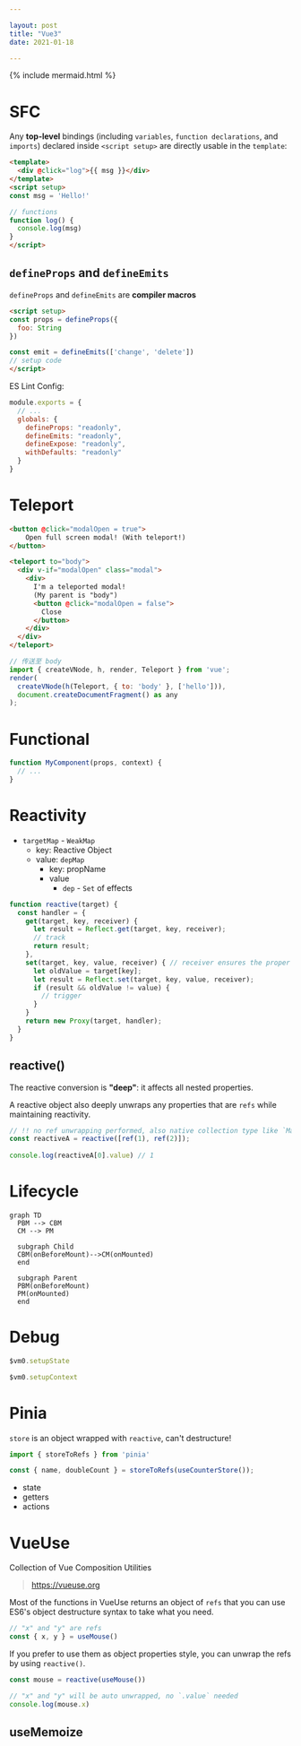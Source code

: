 ```yaml
---

layout: post
title: "Vue3"
date: 2021-01-18

---
```


{% include mermaid.html %}

# SFC

Any **top-level** bindings (including `variables`, `function declarations`, and `imports`) declared inside `<script setup>` are directly usable in the `template`:

```html
<template>
  <div @click="log">{{ msg }}</div>
</template>
<script setup>
const msg = 'Hello!'

// functions
function log() {
  console.log(msg)
}
</script>
```

## `defineProps` and `defineEmits`

`defineProps` and `defineEmits` are **compiler macros**

```html
<script setup>
const props = defineProps({
  foo: String
})

const emit = defineEmits(['change', 'delete'])
// setup code
</script>
```

ES Lint Config:

```js
module.exports = {
  // ...
  globals: {
    defineProps: "readonly",
    defineEmits: "readonly",
    defineExpose: "readonly",
    withDefaults: "readonly"
  }
}
```

# Teleport

```html
<button @click="modalOpen = true">
    Open full screen modal! (With teleport!)
</button>

<teleport to="body">
  <div v-if="modalOpen" class="modal">
    <div>
      I'm a teleported modal! 
      (My parent is "body")
      <button @click="modalOpen = false">
        Close
      </button>
    </div>
  </div>
</teleport>
```

```js
// 传送至 body
import { createVNode, h, render, Teleport } from 'vue';
render(
  createVNode(h(Teleport, { to: 'body' }, ['hello'])),
  document.createDocumentFragment() as any
);
```

# Functional

```js
function MyComponent(props, context) {
  // ...
}
```

# Reactivity

- `targetMap` - `WeakMap` 
  + key: Reactive Object
  + value: `depMap`
    * key: propName
    * value
      * `dep` - `Set` of effects


```js
function reactive(target) {
  const handler = {
    get(target, key, receiver) {
      let result = Reflect.get(target, key, receiver);
      // track
      return result;
    },
    set(target, key, value, receiver) { // receiver ensures the proper value of `this`
      let oldValue = target[key];
      let result = Reflect.set(target, key, value, receiver);
      if (result && oldValue != value) {
        // trigger
      }
    }
    return new Proxy(target, handler);
  }
}
```

## reactive()

The reactive conversion is **"deep"**: it affects all nested properties. 

A reactive object also deeply unwraps any properties that are `refs` while maintaining reactivity.

```js
// !! no ref unwrapping performed, also native collection type like `Map`.
const reactiveA = reactive([ref(1), ref(2)]);
 
console.log(reactiveA[0].value) // 1
```
# Lifecycle

```mermaid
graph TD
  PBM --> CBM
  CM --> PM

  subgraph Child
  CBM(onBeforeMount)-->CM(onMounted)
  end

  subgraph Parent
  PBM(onBeforeMount)
  PM(onMounted)
  end
```

# Debug

```js
$vm0.setupState

$vm0.setupContext
```

# Pinia

`store` is an object wrapped with `reactive`, can't destructure!

```js
import { storeToRefs } from 'pinia'

const { name, doubleCount } = storeToRefs(useCounterStore());
```

- state
- getters
- actions

# VueUse

Collection of Vue Composition Utilities

> <https://vueuse.org>

Most of the functions in VueUse returns an object of `refs` that you can use ES6's object destructure syntax to take what you need.

```js
// "x" and "y" are refs
const { x, y } = useMouse()
```

If you prefer to use them as object properties style, you can unwrap the refs by using `reactive()`.

```js
const mouse = reactive(useMouse())

// "x" and "y" will be auto unwrapped, no `.value` needed
console.log(mouse.x)
```

## useMemoize